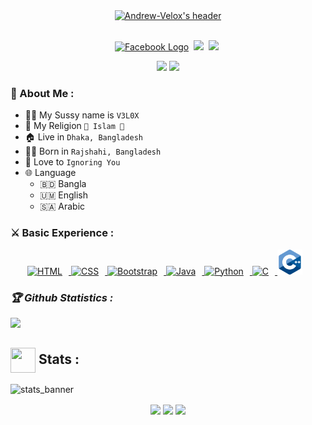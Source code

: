 <div align="center">
  <a href="https://fb.me/V3L0X.ME">
    <img src="https://github.com/Andrew-Velox/Andrew-Velox/blob/main/Kaneki.Ken.full.3157977.gif" alt="Andrew-Velox's header">
  </a>
</div>
<br>
<p align=center>
  <a href="https://facebook.com/V3L0X.ME" target="_blank" rel="noopener noreferrer"><img height="35" src="https://upload.wikimedia.org/wikipedia/commons/5/51/Facebook_f_logo_%282019%29.svg" alt="Facebook Logo"></a>&nbsp;
  <a href="https://instagram.com/andrew_velox" target="_blank" rel="noopener noreferrer"><img height="35" src="https://upload.wikimedia.org/wikipedia/commons/e/e7/Instagram_logo_2016.svg"></a>&nbsp;
  <a href="https://t.me/V3L0X" target="_blank" rel="noopener noreferrer"><img height="35" src="https://upload.wikimedia.org/wikipedia/commons/8/83/Telegram_2019_Logo.svg"></a>&nbsp;
<!-- <a href="https://www.linkedin.com/in/mohabbat69/" target="_blank"><img height="35" src="https://upload.wikimedia.org/wikipedia/commons/8/81/LinkedIn_icon.svg"></a>&nbsp; -->
</p>
<p align="center">
  <img src="https://visitor-badge.laobi.icu/badge?page_id=Andrew-Velox" />
  <a href="https://github.com/Andrew-Velox"><img src="https://img.shields.io/github/followers/Andrew-Velox?label=followers&style=social"/></a>
  </a>
</p>

### 🤠 About Me :

 - 👨‍🦱 My Sussy name is ` V3L0X `
 - 🕋 My Religion `🤍 Islam 🤍`
 - 🏠 Live in `Dhaka, Bangladesh `
 - 👶🏻 Born in `Rajshahi, Bangladesh`
 - 💙 Love to `Ignoring You`
 - 🌐 Language
   - 🇧🇩 Bangla
   - 🇺🇲 English
   - 🇸🇦 Arabic

### ⚔️ Basic Experience :

<span>
	   
<!-- Icons Resources -->
<!-- https://devicon.dev/ -->
<!-- https://cdn.jsdelivr.net/npm/simple-icons@v3/icons/ -->
<div align="center">
  <a href="https://developer.mozilla.org/en-US/docs/Web/HTML" target="_blank" rel="noreferrer">
      <img  alt="HTML" height="40px" style="padding-right:10px;" src="https://cdn.jsdelivr.net/gh/devicons/devicon/icons/html5/html5-original.svg"/>
  </a>
  <a href="https://developer.mozilla.org/en-US/docs/Web/CSS" target="_blank" rel="noreferrer">
      <img  alt="CSS" height="40px" style="padding-right:10px;" src="https://cdn.jsdelivr.net/gh/devicons/devicon/icons/css3/css3-original.svg"/>
  </a>
  <a href="https://getbootstrap.com/" target="_blank" rel="noreferrer">
      <img  alt="Bootstrap" height="40px" style="padding-right:10px;" src="https://cdn.jsdelivr.net/gh/devicons/devicon/icons/bootstrap/bootstrap-original.svg"/>
  </a>
 <a href="https://www.java.com/en/" target="_blank" rel="noreferrer">
      <img  alt="Java" height="40px" style="padding-right:10px;" src="https://cdn.jsdelivr.net/gh/devicons/devicon/icons/java/java-original.svg"/>
  </a>    
  <a href="https://www.python.org/" target="_blank" rel="noreferrer">
      <img  alt="Python" height="40px" style="padding-right:10px;" src="https://cdn.jsdelivr.net/gh/devicons/devicon/icons/python/python-original.svg"/>
  </a>
  <a href="https://www.cprogramming.com/" target="_blank" rel="noreferrer">
      <img  alt="C" height="40px" style="padding-right:10px;" src="https://cdn.jsdelivr.net/gh/devicons/devicon/icons/c/c-original.svg"/>
  </a>
  <a href="https://www.w3schools.com/cpp/" target="_blank" rel="noreferrer">
      <img alt="cplusplus" height="40px" style="padding-right:10px;" src="https://raw.githubusercontent.com/devicons/devicon/master/icons/cplusplus/cplusplus-original.svg"/>
  </a>
<!--   <a href="https://cloud.google.com/" target="_blank" rel="noreferrer">
      <img  alt="GoogleCloud" height="40px" style="padding-right:10px;" src="https://cdn.jsdelivr.net/gh/devicons/devicon/icons/googlecloud/googlecloud-original.svg"/> 
  </a> -->
</div>

</span>

<h3><b><i>🏆 Github Statistics :</i></b></h3>
<a href="https://github.com/Andrew-Velox"><img width=550 src="https://github-profile-trophy.vercel.app/?username=Andrew-Velox&theme=radical"/></a>

### <h2> <img src="https://media.giphy.com/media/ZCN6F3FAkwsyOGU2RS/giphy.gif" width="40" height="40" align=center> Stats : </h2>


![stats_banner](https://user-images.githubusercontent.com/78341798/194534778-d662496c-ae00-4e8d-ae9b-b90912054e7f.gif)
<p align="center">
  <img align="center" src="https://github-readme-stats.vercel.app/api?username=Andrew-Velox&show_icons=true&theme=algolia&count_private=true&border_color=58a5fe&border_radius=20" />
  <img align="center" src="https://github-readme-streak-stats.herokuapp.com/?user=Andrew-Velox&count_private=true&theme=algolia&border=58a5fe&border_radius=20" />
  <img align="center" src="https://github-readme-stats.vercel.app/api/top-langs/?username=Andrew-Velox&show_icons=true&hide=javascript,java&theme=algolia&layout=compact&border_color=58a5fe&border_radius=20" />
</p>

